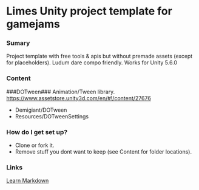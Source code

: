 # Limes Unity project template for gamejams #



### Sumary ###
Project template with free tools & apis but without premade assets (except for placeholders). Ludum dare compo friendly.
Works for Unity 5.6.0

### Content ###

###DOTween###
Animation/Tween library.
https://www.assetstore.unity3d.com/en/#!/content/27676
* Demigiant/DOTween
* Resources/DOTweenSettings

### How do I get set up? ###
* Clone or fork it.
* Remove stuff you dont want to keep (see Content for folder locations).

### Links ##
[Learn Markdown](https://bitbucket.org/tutorials/markdowndemo)